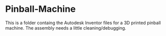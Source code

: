 # Pinball-Machine

This is a folder containg the Autodesk Inventor files for a 3D printed pinball machine.
The assembly needs a little cleaning/debugging.

